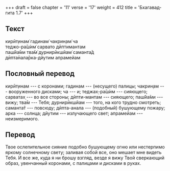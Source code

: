 +++
draft = false
chapter = '11'
verse = '17'
weight = 412
title = 'Бхагавад-гита 1.7'
+++
## Текст

кирӣт̣инам̇ гадинам̇ чакрин̣ам̇ ча  
теджо-ра̄ш́им̇ сарвато дӣптимантам  
паш́йа̄ми тва̄м̇ дурнирӣкшйам̇ саманта̄д  
дӣпта̄нала̄рка-дйутим апрамейам

## Пословный перевод

кирӣт̣инам --- с коронами; гадинам --- (несущего) палицы; чакрин̣ам ---
вооруженного дисками; ча --- и; теджах̣-ра̄ш́им --- сияющего; сарватах̣ ---
во все стороны; дӣпти-мантам --- сияющего; паш́йа̄ми --- вижу; тва̄м ---
Тебя; дурнирӣкшйам --- того, на кого трудно смотреть; саманта̄т ---
повсюду; дӣпта-анала --- (подобный) бушующему пожару; арка --- солнца;
дйутим --- излучающего свет; апрамейам --- неизмеримого.

## Перевод

Твое ослепительное сияние подобно бушующему огню или нестерпимо яркому
солнечному свету; заливая собой все, оно мешает мне видеть Тебя. И все
же, куда я ни брошу взгляд, везде я вижу Твой сверкающий образ,
увенчанный коронами, с палицами и дисками в руках.
